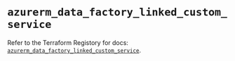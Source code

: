 # `azurerm_data_factory_linked_custom_service`

Refer to the Terraform Registory for docs: [`azurerm_data_factory_linked_custom_service`](https://www.terraform.io/docs/providers/azurerm/r/data_factory_linked_custom_service).
